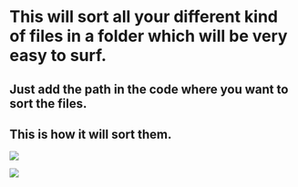 # This will sort all your different kind of files in a folder which will be very easy to surf.

## Just add the path in the code where you want to sort the files.
## This is how it will sort them. 
<img src="sort"></img>

<img src="sort1"></img>
